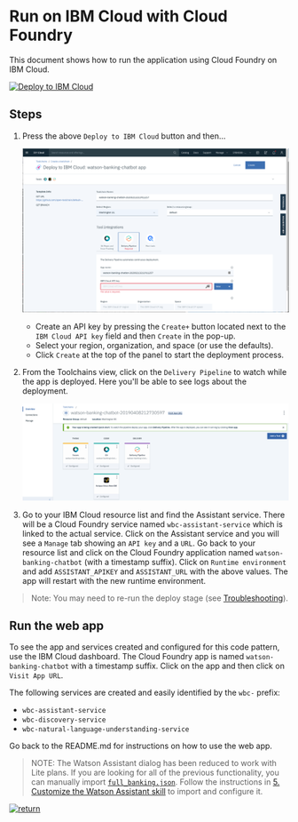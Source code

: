 # Run on IBM Cloud with Cloud Foundry

This document shows how to run the application using Cloud Foundry on IBM Cloud.

[![Deploy to IBM Cloud](https://cloud.ibm.com/devops/setup/deploy/button_x2.png)](https://cloud.ibm.com/devops/setup/deploy?repository=https://github.com/IraAngeles-IBM/watson-banking-chatbot.git)

## Steps

1. Press the above `Deploy to IBM Cloud` button and then...

   ![cf-deploy](images/cf_deploy.png)

   * Create an API key by pressing the `Create+` button located next to the `IBM Cloud API key` field and then `Create` in the pop-up.
   * Select your region, organization, and space (or use the defaults).
   * Click `Create` at the top of the panel to start the deployment process.

2. From the Toolchains view, click on the `Delivery Pipeline` to watch while the app is deployed. Here you'll be able to see logs about the deployment.

   ![toolchain-pipeline](images/toolchain-pipeline.png)

3. Go to your IBM Cloud resource list and find the Assistant service. There will be a Cloud Foundry service named `wbc-assistant-service` which is linked to the actual service. Click on the Assistant service and you will see a `Manage` tab showing an `API key` and a `URL`. Go back to your resource list and click on the Cloud Foundry application named `watson-banking-chatbot` (with a timestamp suffix). Click on `Runtime environment` and add `ASSISTANT_APIKEY` and `ASSISTANT_URL` with the above values. The app will restart with the new runtime environment.

> Note: You may need to re-run the deploy stage (see [Troubleshooting](https://github.com/IBM/watson-banking-chatbot#Troubleshooting)).

## Run the web app

To see the app and services created and configured for this code pattern, use the IBM Cloud dashboard. The Cloud Foundry app is named `watson-banking-chatbot` with a timestamp suffix. Click on the app and then click on `Visit App URL`.

The following services are created and easily identified by the `wbc-` prefix:

* `wbc-assistant-service`
* `wbc-discovery-service`
* `wbc-natural-language-understanding-service`

Go back to the README.md for instructions on how to use the web app.

> NOTE: The Watson Assistant dialog has been reduced to work with Lite plans. If you are looking for all of the previous functionality, you can manually import [`full_banking.json`](../../data/conversation/workspaces/full_banking.json). Follow the instructions in [5. Customize the Watson Assistant skill](../../README.md#5-customize-the-watson-assistant-skill) to import and configure it.

[![return](https://raw.githubusercontent.com/IBM/pattern-utils/master/deploy-buttons/return.png)](../../README.md#4-use-the-web-app)
